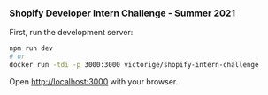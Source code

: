 ### Shopify Developer Intern Challenge - Summer 2021

First, run the development server:

```bash
npm run dev
# or
docker run -tdi -p 3000:3000 victorige/shopify-intern-challenge
```

Open [http://localhost:3000](http://localhost:3000) with your browser.
